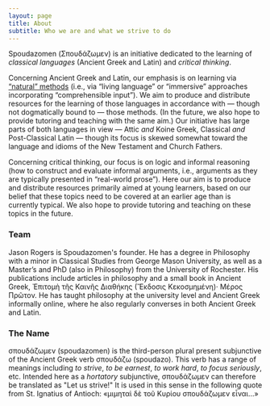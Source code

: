 ```yaml
---
layout: page
title: About
subtitle: Who we are and what we strive to do
---
```


Spoudazomen (<span class="greek-text">Σπουδάζωμεν</span>) is an initiative dedicated to the learning of _classical languages_ (Ancient Greek and Latin) and _critical thinking_.

Concerning Ancient Greek and Latin, our emphasis is on learning via [“natural” methods](https://en.wikipedia.org/wiki/Direct_method_(education)) (i.e., via “living language” or “immersive” approaches incorporating “comprehensible input”). We aim to produce and distribute resources for the learning of those languages in accordance with — though not dogmatically bound to — those methods. (In the future, we also hope to provide tutoring and teaching with the same aim.) Our initiative has large parts of both languages in view — Attic _and_ Koine Greek, Classical _and_ Post-Classical Latin — though its focus is skewed somewhat toward the language and idioms of the New Testament and Church Fathers.

Concerning critical thinking, our focus is on logic and informal reasoning (how to construct and evaluate informal arguments, i.e., arguments as they are typically presented in “real-world prose”). Here our aim is to produce and distribute resources primarily aimed at young learners, based on our belief that these topics need to be covered at an earlier age than is currently typical. We also hope to provide tutoring and teaching on these topics in the future.

### Team

Jason Rogers is Spoudazomen's founder. He has a degree in Philosophy with a minor in Classical Studies from George Mason University, as well as a Master’s and PhD (also in Philosophy) from the University of Rochester. His publications include articles in philosophy and a small book in Ancient Greek, <span class="greek-text">Ἐπιτομὴ τῆς Καινῆς Διαθήκης (Ἔκδοσις Κεκοσμημένη)· Μέρος Πρῶτον</span>. He has taught philosophy at the university level and Ancient Greek informally online, where he also regularly converses in both Ancient Greek and Latin.

### The Name

<span class="greek-text">σπουδάζωμεν</span> (spoudazomen) is the third-person plural present subjunctive of the Ancient Greek verb <span class="greek-text">σπουδάζω</span> (spoudazo). This verb has a range of meanings including _to strive_, _to be earnest_, _to work hard_, _to focus seriously_, etc. Intended here as a _hortatory_ subjunctive, <span class="greek-text">σπουδάζωμεν</span> can therefore be translated as "Let us strive!" It is used in this sense in the following quote from St. Ignatius of Antioch: <span class="greek-text">«μιμηταὶ δὲ τοῦ Kυρίου σπουδάζωμεν εἶναι...»</span>
